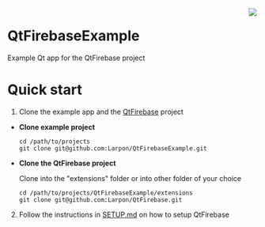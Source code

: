 <img src="https://github.com/Larpon/QtFirebase/blob/master/logo.png" align="right"/>

# QtFirebaseExample
Example Qt app for the QtFirebase project

# Quick start


1. Clone the example app and the [QtFirebase](https://github.com/Larpon/QtFirebase) project

  * **Clone example project**
  
    ```
    cd /path/to/projects
    git clone git@github.com:Larpon/QtFirebaseExample.git
    ```
  * **Clone the QtFirebase project**
  
    Clone into the "extensions" folder or into other folder of your choice
    ```
    cd /path/to/projects/QtFirebaseExample/extensions
    git clone git@github.com:Larpon/QtFirebase.git
    ```

2. Follow the instructions in [SETUP.md](https://github.com/Larpon/QtFirebase/blob/master/SETUP.md) on how to setup QtFirebase

